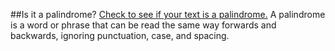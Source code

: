 ##Is it a palindrome?
[Check to see if your text is a palindrome.](https://codepen.io/Hyobewan-Kenobi/pen/RwOOXeN) A palindrome is a word or phrase that can be read the same way forwards and backwards, ignoring punctuation, case, and spacing.
